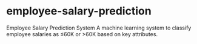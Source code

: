 # employee-salary-prediction
Employee Salary Prediction System A machine learning system to classify employee salaries as ≤60K or >60K based on key attributes.
